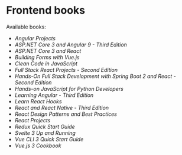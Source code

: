 # Frontend books
Available books:
* *Angular Projects*
* *ASP.NET Core 3 and Angular 9 - Third Edition*
* *ASP.NET Core 3 and React*
* *Building Forms with Vue.js*
* *Clean Code in JavaScript*
* *Full Stack React Projects - Second Edition*
* *Hands-On Full Stack Development with Spring Boot 2 and React - Second Edition*
* *Hands-on JavaScript for Python Developers*
* *Learning Angular - Third Edition*
* *Learn React Hooks*
* *React and React Native - Third Edition*
* *React Design Patterns and Best Practices*
* *React Projects*
* *Redux Quick Start Guide*
* *Svelte 3 Up and Running*
* *Vue CLI 3 Quick Start Guide*
* *Vue.js 3 Cookbook*